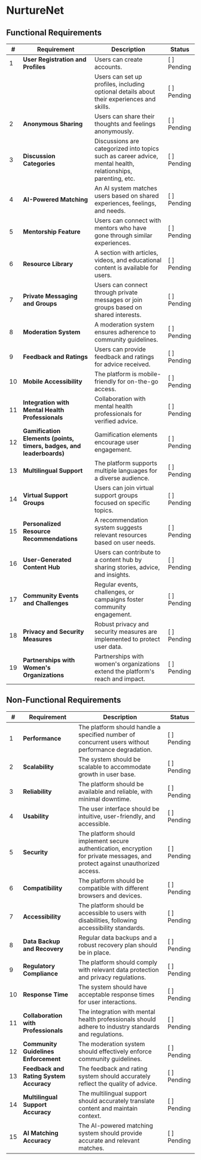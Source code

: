 # NurtureNet

## Functional Requirements

| #   | Requirement                                     | Description                                                      | Status      |
| --- | ----------------------------------------------- | ---------------------------------------------------------------- | ----------- |
| 1   | **User Registration and Profiles**              |Users can create accounts.                                     | [ ] Pending  |
|     |                                                 |Users can set up profiles, including optional details about their experiences and skills.        |    [ ] Pending  |  
| 2   | **Anonymous Sharing**                           |Users can share their thoughts and feelings anonymously.       | [ ] Pending  |
| 3   | **Discussion Categories**                       |Discussions are categorized into topics such as career advice,  mental health, relationships, parenting, etc.   | [ ] Pending  |
| 4   | **AI-Powered Matching**                         |An AI system matches users based on shared experiences, feelings, and needs.        | [ ] Pending  |
| 5   | **Mentorship Feature**                          |Users can connect with mentors who have gone through similar experiences.   | [ ] Pending  |
| 6   | **Resource Library**                            |A section with articles, videos, and educational content is  available for users.    | [ ] Pending  |
| 7   | **Private Messaging and Groups**                |Users can connect through private messages or join groups based on shared interests.        | [ ] Pending  |    
| 8   | **Moderation System**                           |A moderation system ensures adherence to community guidelines.  | [ ] Pending  |
| 9   | **Feedback and Ratings**                        |Users can provide feedback and ratings for advice received.    | [ ] Pending  |
| 10  | **Mobile Accessibility**                        |The platform is mobile-friendly for on-the-go access.          | [ ] Pending  |
| 11  | **Integration with Mental Health Professionals** |Collaboration with mental health professionals for verified advice.   | [ ] Pending  |
| 12  | **Gamification Elements (points, timers, badges, and leaderboards)**                       |Gamification elements encourage user engagement.               | [ ] Pending  |
| 13  | **Multilingual Support**                        |The platform supports multiple languages for a diverse audience.         | [ ] Pending  |     
| 14  | **Virtual Support Groups**                      |Users can join virtual support groups focused on specific topics.      | [ ] Pending  |
| 15  | **Personalized Resource Recommendations**      |A recommendation system suggests relevant resources based on user needs.   | [ ] Pending  | 
| 16  | **User-Generated Content Hub**                  |Users can contribute to a content hub by sharing stories, advice, and insights.     | [ ] Pending  |
| 17  | **Community Events and Challenges**             |Regular events, challenges, or campaigns foster community engagement.      | [ ] Pending  |
| 18  | **Privacy and Security Measures**               |Robust privacy and security measures are implemented to protect user data.       | [ ] Pending  |
| 19  | **Partnerships with Women's Organizations**     |Partnerships with women's organizations extend the platform's reach and impact.   | [ ] Pending  |     |

## Non-Functional Requirements

| #   | Requirement                               | Description                                                        | Status      |
| --- | ----------------------------------------- | ------------------------------------------------------------------ | ----------- |
| 1   | **Performance**                          |The platform should handle a specified number of concurrent users without performance degradation.      | [ ] Pending  |
| 2   | **Scalability**                          |The system should be scalable to accommodate growth in user base. | [ ] Pending  |
| 3   | **Reliability**                          |The platform should be available and reliable, with minimal downtime.         | [ ] Pending  |
| 4   | **Usability**                            |The user interface should be intuitive, user-friendly, and accessible.    | [ ] Pending  |
| 5   | **Security**                             |The platform should implement secure authentication, encryption for private messages, and protect against unauthorized access.   | [ ] Pending  |
| 6   | **Compatibility**                        |The platform should be compatible with different browsers and devices.    | [ ] Pending  |
| 7   | **Accessibility**                        |The platform should be accessible to users with disabilities, following accessibility standards.       | [ ] Pending  |
| 8   | **Data Backup and Recovery**            |Regular data backups and a robust recovery plan should be in place.        | [ ] Pending  |
| 9   | **Regulatory Compliance**                |The platform should comply with relevant data protection and   privacy regulations.         | [ ] Pending  |
| 10  | **Response Time**                       |The system should have acceptable response times for user interactions.           | [ ] Pending  |
| 11  | **Collaboration with Professionals**   |The integration with mental health professionals should adhere to industry standards and regulations.      | [ ] Pending  |
| 12  | **Community Guidelines Enforcement**   |The moderation system should effectively enforce community  guidelines.       | [ ] Pending  |
| 13  | **Feedback and Rating System Accuracy** |The feedback and rating system should accurately reflect the   quality of advice.       | [ ] Pending  |
| 14  | **Multilingual Support Accuracy**      |The multilingual support should accurately translate content and  maintain context.    | [ ] Pending  |
| 15  | **AI Matching Accuracy**               |The AI-powered matching system should provide accurate and relevant matches.         | [ ] Pending  |
